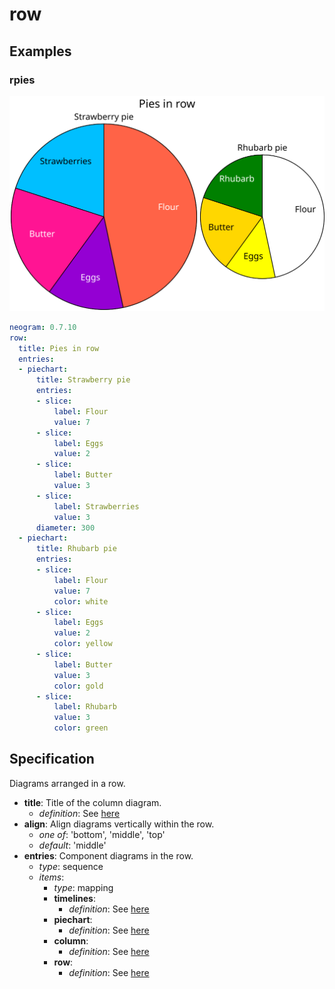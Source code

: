 # row

## Examples

### rpies

![rpies SVG](rpies.svg)

```yaml
neogram: 0.7.10
row:
  title: Pies in row
  entries:
  - piechart:
      title: Strawberry pie
      entries:
      - slice:
          label: Flour
          value: 7
      - slice:
          label: Eggs
          value: 2
      - slice:
          label: Butter
          value: 3
      - slice:
          label: Strawberries
          value: 3
      diameter: 300
  - piechart:
      title: Rhubarb pie
      entries:
      - slice:
          label: Flour
          value: 7
          color: white
      - slice:
          label: Eggs
          value: 2
          color: yellow
      - slice:
          label: Butter
          value: 3
          color: gold
      - slice:
          label: Rhubarb
          value: 3
          color: green
```
## Specification
Diagrams arranged in a row.

- **title**: Title of the column diagram.
    - *definition*: See [here](timelines.md)
- **align**: Align diagrams vertically within the row.
  - *one of*: 'bottom', 'middle', 'top'
  - *default*: 'middle'
- **entries**: Component diagrams in the row.
  - *type*: sequence
  - *items*:
    - *type*: mapping
    - **timelines**:
        - *definition*: See [here](timelines.md)
    - **piechart**:
        - *definition*: See [here](piechart.md)
    - **column**:
        - *definition*: See [here](column.md)
    - **row**:
        - *definition*: See [here](row.md)

